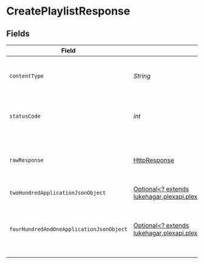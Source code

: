 # CreatePlaylistResponse


## Fields

| Field                                                                                                                                                                 | Type                                                                                                                                                                  | Required                                                                                                                                                              | Description                                                                                                                                                           |
| --------------------------------------------------------------------------------------------------------------------------------------------------------------------- | --------------------------------------------------------------------------------------------------------------------------------------------------------------------- | --------------------------------------------------------------------------------------------------------------------------------------------------------------------- | --------------------------------------------------------------------------------------------------------------------------------------------------------------------- |
| `contentType`                                                                                                                                                         | *String*                                                                                                                                                              | :heavy_check_mark:                                                                                                                                                    | HTTP response content type for this operation                                                                                                                         |
| `statusCode`                                                                                                                                                          | *int*                                                                                                                                                                 | :heavy_check_mark:                                                                                                                                                    | HTTP response status code for this operation                                                                                                                          |
| `rawResponse`                                                                                                                                                         | [HttpResponse<InputStream>](https://docs.oracle.com/en/java/javase/11/docs/api/java.net.http/java/net/http/HttpResponse.html)                                         | :heavy_check_mark:                                                                                                                                                    | Raw HTTP response; suitable for custom response parsing                                                                                                               |
| `twoHundredApplicationJsonObject`                                                                                                                                     | [Optional<? extends lukehagar.plexapi.plexapi.models.operations.CreatePlaylistResponseBody>](../../models/operations/CreatePlaylistResponseBody.md)                   | :heavy_minus_sign:                                                                                                                                                    | returns all playlists                                                                                                                                                 |
| `fourHundredAndOneApplicationJsonObject`                                                                                                                              | [Optional<? extends lukehagar.plexapi.plexapi.models.operations.CreatePlaylistPlaylistsResponseBody>](../../models/operations/CreatePlaylistPlaylistsResponseBody.md) | :heavy_minus_sign:                                                                                                                                                    | Unauthorized - Returned if the X-Plex-Token is missing from the header or query.                                                                                      |